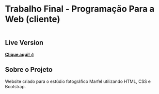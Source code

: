 # Trabalho Final - Programação Para a Web (cliente)

<p>
<img src="">
</p>

## Live Version

**[Clique aqui! :)](https://...)**

## Sobre o Projeto

Website criado para o estúdio fotográfico Marfel utilizando HTML, CSS e Bootstrap.
